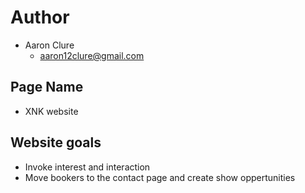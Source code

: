 # Author
- Aaron Clure
    - aaron12clure@gmail.com

## Page Name
- XNK website

## Website goals
- Invoke interest and interaction
- Move bookers to the contact page and create show oppertunities